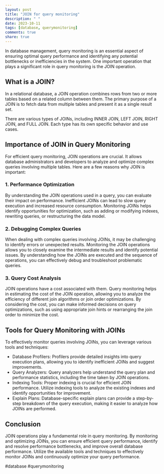 ```yaml
---
layout: post
title: "JOIN for query monitoring"
description: " "
date: 2023-10-11
tags: [database, querymonitoring]
comments: true
share: true
---
```


In database management, query monitoring is an essential aspect of ensuring optimal query performance and identifying any potential bottlenecks or inefficiencies in the system. One important operation that plays a significant role in query monitoring is the JOIN operation.

## What is a JOIN?

In a relational database, a JOIN operation combines rows from two or more tables based on a related column between them. The primary purpose of a JOIN is to fetch data from multiple tables and present it as a single result set.

There are various types of JOINs, including INNER JOIN, LEFT JOIN, RIGHT JOIN, and FULL JOIN. Each type has its own specific behavior and use cases.

## Importance of JOIN in Query Monitoring

For efficient query monitoring, JOIN operations are crucial. It allows database administrators and developers to analyze and optimize complex queries involving multiple tables. Here are a few reasons why JOIN is important:

### 1. Performance Optimization

By understanding the JOIN operations used in a query, you can evaluate their impact on performance. Inefficient JOINs can lead to slow query execution and increased resource consumption. Monitoring JOINs helps identify opportunities for optimization, such as adding or modifying indexes, rewriting queries, or restructuring the data model.

### 2. Debugging Complex Queries

When dealing with complex queries involving JOINs, it may be challenging to identify errors or unexpected results. Monitoring the JOIN operations allows you to closely examine the intermediate results and identify potential issues. By understanding how the JOINs are executed and the sequence of operations, you can effectively debug and troubleshoot problematic queries.

### 3. Query Cost Analysis

JOIN operations have a cost associated with them. Query monitoring helps in estimating the cost of the JOIN operation, allowing you to analyze the efficiency of different join algorithms or join order optimizations. By considering the cost, you can make informed decisions on query optimizations, such as using appropriate join hints or rearranging the join order to minimize the cost.

## Tools for Query Monitoring with JOINs

To effectively monitor queries involving JOINs, you can leverage various tools and techniques:

- Database Profilers: Profilers provide detailed insights into query execution plans, allowing you to identify inefficient JOINs and suggest improvements.
- Query Analyzers: Query analyzers help understand the query plan and performance statistics, including the time taken by JOIN operations.
- Indexing Tools: Proper indexing is crucial for efficient JOIN performance. Utilize indexing tools to analyze the existing indexes and identify opportunities for improvement.
- Explain Plans: Database-specific explain plans can provide a step-by-step breakdown of the query execution, making it easier to analyze how JOINs are performed.

## Conclusion

JOIN operations play a fundamental role in query monitoring. By monitoring and optimizing JOINs, you can ensure efficient query performance, identify and resolve performance bottlenecks, and improve overall database performance. Utilize the available tools and techniques to effectively monitor JOINs and continuously optimize your query performance. 

#database #querymonitoring